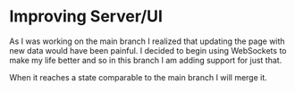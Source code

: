 # Improving Server/UI

As I was working on the main branch I realized that updating the page with new data would have been painful. I decided to begin using WebSockets to make my life better and so in this branch I am adding support for just that.

When it reaches a state comparable to the main branch I will merge it.